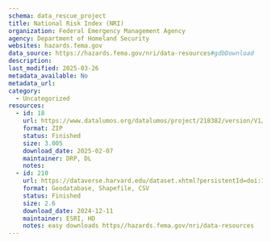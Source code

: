 ```yaml
---
schema: data_rescue_project 
title: National Risk Index (NRI)
organization: Federal Emergency Management Agency
agency: Department of Homeland Security
websites: hazards.fema.gov
data_source: https://hazards.fema.gov/nri/data-resources#gdbDownload
description: 
last_modified: 2025-03-26
metadata_available: No
metadata_url: 
category:
  - Uncategorized
resources:
  - id: 18
    url: https://www.datalumos.org/datalumos/project/218382/version/V1/view
    format: ZIP
    status: Finished
    size: 3.005
    download_date: 2025-02-07
    maintainer: DRP, DL
    notes: 
  - id: 210
    url: https://dataverse.harvard.edu/dataset.xhtml?persistentId=doi:10.7910/DVN/JSQ8KZ
    format: Geodatabase, Shapefile, CSV
    status: Finished
    size: 2.6
    download_date: 2024-12-11
    maintainer: ESRI, HD
    notes: easy downloads https//hazards.fema.gov/nri/data-resources
---
```

